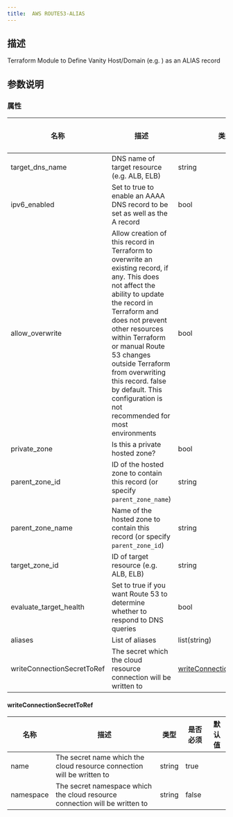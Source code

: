 ```yaml
---
title:  AWS ROUTE53-ALIAS
---
```


## 描述

Terraform Module to Define Vanity Host/Domain (e.g. ) as an ALIAS record

## 参数说明


### 属性

 名称 | 描述 | 类型 | 是否必须 | 默认值 
 ------------ | ------------- | ------------- | ------------- | ------------- 
 target_dns_name | DNS name of target resource (e.g. ALB, ELB) | string | true |  
 ipv6_enabled | Set to true to enable an AAAA DNS record to be set as well as the A record | bool | false |  
 allow_overwrite | Allow creation of this record in Terraform to overwrite an existing record, if any. This does not affect the ability to update the record in Terraform and does not prevent other resources within Terraform or manual Route 53 changes outside Terraform from overwriting this record. false by default. This configuration is not recommended for most environments | bool | false |  
 private_zone | Is this a private hosted zone? | bool | false |  
 parent_zone_id | ID of the hosted zone to contain this record  (or specify `parent_zone_name`) | string | false |  
 parent_zone_name | Name of the hosted zone to contain this record (or specify `parent_zone_id`) | string | false |  
 target_zone_id | ID of target resource (e.g. ALB, ELB) | string | true |  
 evaluate_target_health | Set to true if you want Route 53 to determine whether to respond to DNS queries | bool | false |  
 aliases | List of aliases | list(string) | true |  
 writeConnectionSecretToRef | The secret which the cloud resource connection will be written to | [writeConnectionSecretToRef](#writeConnectionSecretToRef) | false |  


#### writeConnectionSecretToRef

 名称 | 描述 | 类型 | 是否必须 | 默认值 
 ------------ | ------------- | ------------- | ------------- | ------------- 
 name | The secret name which the cloud resource connection will be written to | string | true |  
 namespace | The secret namespace which the cloud resource connection will be written to | string | false |  
